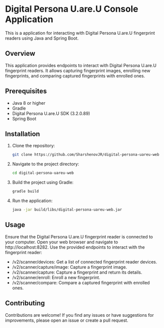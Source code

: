 # Digital Persona U.are.U Console Application

This is a application for interacting with Digital Persona U.are.U fingerprint readers using Java and Spring Boot.

## Overview

This application provides endpoints to interact with Digital Persona U.are.U fingerprint readers. It allows capturing fingerprint images, enrolling new fingerprints, and comparing captured fingerprints with enrolled ones.

## Prerequisites

- Java 8 or higher
- Gradle
- Digital Persona U.are.U SDK (3.2.0.89)
- Spring Boot

## Installation

1. Clone the repository:

   ```bash
   git clone https://github.com/SharshenovJR/digital-persona-uareu-web.git

2. Navigate to the project directory:

   ```bash
   cd digital-persona-uareu-web
   
4. Build the project using Gradle:
   
   ```bash
   gradle build
   
6. Run the application:

   ```bash
   java -jar build/libs/digital-persona-uareu-web.jar

## Usage

Ensure that the Digital Persona U.are.U fingerprint reader is connected to your computer.
Open your web browser and navigate to http://localhost:8282.
Use the provided endpoints to interact with the fingerprint reader:
- /v2/scanner/devices: Get a list of connected fingerprint reader devices.
- /v2/scanner/capture/image: Capture a fingerprint image.
- /v2/scanner/capture: Capture a fingerprint and return its details.
- /v2/scanner/enroll: Enroll a new fingerprint.
- /v2/scanner/compare: Compare a captured fingerprint with enrolled ones.

## Contributing

Contributions are welcome! If you find any issues or have suggestions for improvements, please open an issue or create a pull request.

